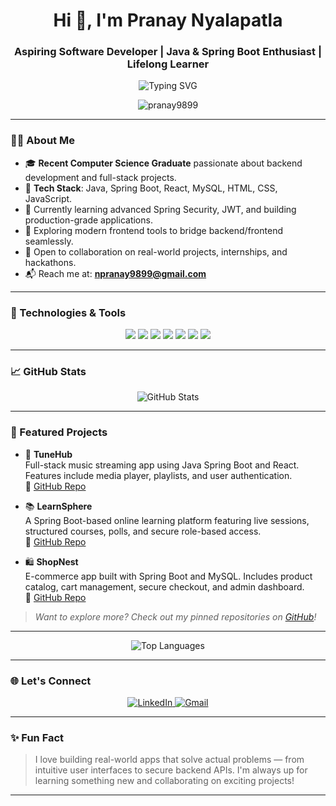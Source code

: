 <h1 align="center">Hi 👋, I'm Pranay Nyalapatla</h1>
<h3 align="center">Aspiring Software Developer | Java & Spring Boot Enthusiast | Lifelong Learner</h3>

<p align="center">
      <img
        src="https://readme-typing-svg.demolab.com?font=Fira+Code&size=22&pause=1000&color=0A77B6&center=true&vCenter=true&width=600&lines=Building+backend+magic+with+Spring+Boot;Creating+clean+UIs+with+React;Open+to+collaboration+and+learning"
        alt="Typing SVG"
      />
</p>

<p align="center">
  <img src="https://komarev.com/ghpvc/?username=pranay9899&label=Profile+Views&color=0a77b6&style=flat" alt="pranay9899" />
</p>

---

### 👨‍💻 About Me

- 🎓 **Recent Computer Science Graduate** passionate about backend development and full-stack projects.
- 🧰 **Tech Stack**: Java, Spring Boot, React, MySQL, HTML, CSS, JavaScript.
- 🚀 Currently learning advanced Spring Security, JWT, and building production-grade applications.
- 🌱 Exploring modern frontend tools to bridge backend/frontend seamlessly.
- 🤝 Open to collaboration on real-world projects, internships, and hackathons.
- 📬 Reach me at: **npranay9899@gmail.com**

---

### 🔧 Technologies & Tools

<p align="center">
  <img src="https://img.shields.io/badge/Java-%23ED8B00.svg?style=for-the-badge&logo=java&logoColor=white" />
  <img src="https://img.shields.io/badge/Spring%20Boot-6DB33F?style=for-the-badge&logo=springboot&logoColor=white" />
  <img src="https://img.shields.io/badge/React-61DAFB?style=for-the-badge&logo=react&logoColor=black" />
  <img src="https://img.shields.io/badge/MySQL-4479A1?style=for-the-badge&logo=mysql&logoColor=white" />
  <img src="https://img.shields.io/badge/HTML5-E34F26?style=for-the-badge&logo=html5&logoColor=white" />
  <img src="https://img.shields.io/badge/CSS3-1572B6?style=for-the-badge&logo=css3&logoColor=white" />
  <img src="https://img.shields.io/badge/C-00599C?style=for-the-badge&logo=c&logoColor=white" />
</p>

---

### 📈 GitHub Stats

<p align="center">
  <img src="https://github-readme-stats.vercel.app/api?username=pranay9899&show_icons=true&theme=default" alt="GitHub Stats" />
</p>

---

### 🚀 Featured Projects

- 🎵 **TuneHub**  
  Full-stack music streaming app using Java Spring Boot and React. Features include media player, playlists, and user authentication.  
  🔗 [GitHub Repo](https://github.com/pranay9899/TuneHub)

- 📚 **LearnSphere**  
  A Spring Boot-based online learning platform featuring live sessions, structured courses, polls, and secure role-based access.  
  🔗 [GitHub Repo](https://github.com/pranay9899/LearnSphere)

- 🛍️ **ShopNest**  
  E-commerce app built with Spring Boot and MySQL. Includes product catalog, cart management, secure checkout, and admin dashboard.  
  🔗 [GitHub Repo](https://github.com/pranay9899/ShopNest)

> *Want to explore more? Check out my pinned repositories on [GitHub](https://github.com/pranay9899?tab=repositories)!*

---

<p align="center">
  <img src="https://github-readme-stats.vercel.app/api/top-langs?username=pranay9899&show_icons=true&layout=compact" alt="Top Languages"/>
</p>

---

### 🌐 Let's Connect

<p align="center">
  <a href="https://www.linkedin.com/in/pranaynyalapatla/" target="_blank">
    <img src="https://img.shields.io/badge/LinkedIn-Pranay%20Nyalapatla-blue?style=for-the-badge&logo=linkedin&logoColor=white" alt="LinkedIn" />
  </a>
  <a href="mailto:npranay9899@gmail.com" target="_blank">
    <img src="https://img.shields.io/badge/Gmail-npranay9899@gmail.com-red?style=for-the-badge&logo=gmail&logoColor=white" alt="Gmail" />
  </a>
</p>

---

### ✨ Fun Fact

> I love building real-world apps that solve actual problems — from intuitive user interfaces to secure backend APIs. I'm always up for learning something new and collaborating on exciting projects!

---

